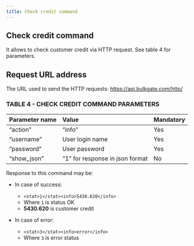 ```yaml
---
title: Check credit command
---
```


## Check credit command
It allows to check customer credit via HTTP request. See table 4 for parameters.

## Request URL address
The URL used to send the HTTP requests:
https://api.bulkgate.com/http/

### TABLE 4 - CHECK CREDIT COMMAND PARAMETERS

|Parameter name	|Value	|Mandatory|
|:--- |:--- |:--- |
|“action”	| “info” |	Yes|
|“username”	|User login name|	Yes|
|“password”|	User password	|Yes|
|“show_json”|	“1” for response in json format|	No|


Response to this command may be:
- In case of success:
  - `<stat>1</stat><info>5430.620</info>`
  - Where `1` is status OK
  - **5430.620** is customer credit
 

- In case of error:
  - `<stat>3</stat><info>error</info>`
  - Where `3` is error status
